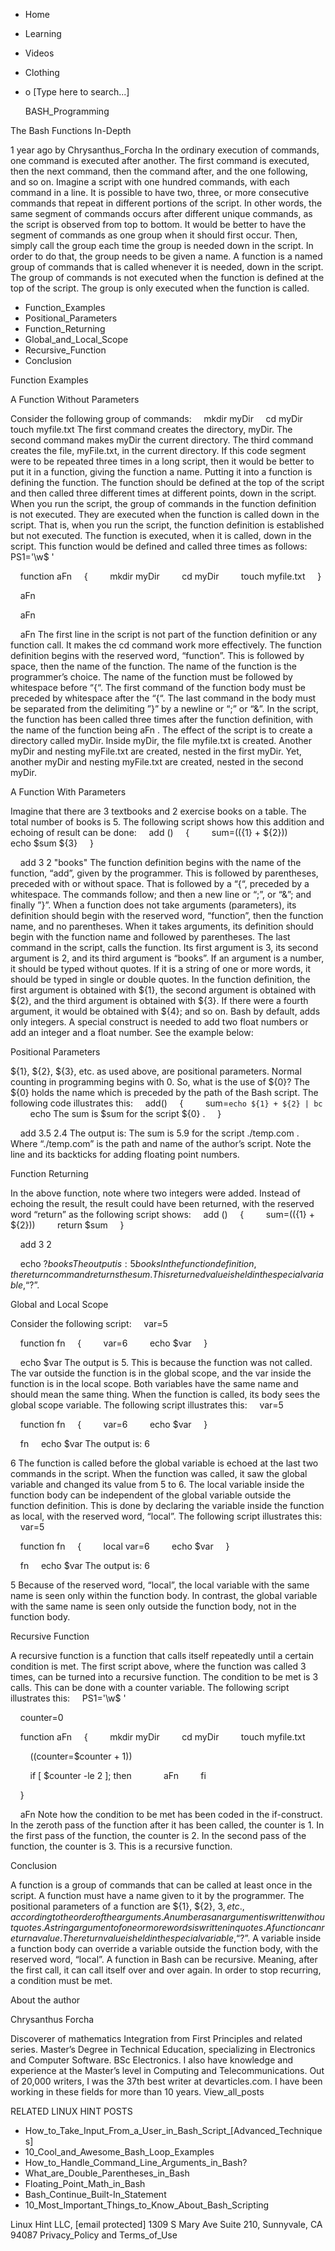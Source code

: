 





















































* Home
* Learning
* Videos
* Clothing
*
  o [Type here to search...]


   BASH_Programming


The Bash Functions In-Depth

1 year ago
by Chrysanthus_Forcha
In the ordinary execution of commands, one command is executed after another.
The first command is executed, then the next command, then the command after,
and the one following, and so on. Imagine a script with one hundred commands,
with each command in a line. It is possible to have two, three, or more
consecutive commands that repeat in different portions of the script. In other
words, the same segment of commands occurs after different unique commands, as
the script is observed from top to bottom.
It would be better to have the segment of commands as one group when it should
first occur. Then, simply call the group each time the group is needed down in
the script. In order to do that, the group needs to be given a name.
A function is a named group of commands that is called whenever it is needed,
down in the script. The group of commands is not executed when the function is
defined at the top of the script. The group is only executed when the function
is called.

* Function_Examples
* Positional_Parameters
* Function_Returning
* Global_and_Local_Scope
* Recursive_Function
* Conclusion


Function Examples


A Function Without Parameters

Consider the following group of commands:
    mkdir myDir
    cd myDir
    touch myfile.txt
The first command creates the directory, myDir. The second command makes myDir
the current directory. The third command creates the file, myFile.txt, in the
current directory. If this code segment were to be repeated three times in a
long script, then it would be better to put it in a function, giving the
function a name. Putting it into a function is defining the function. The
function should be defined at the top of the script and then called three
different times at different points, down in the script. When you run the
script, the group of commands in the function definition is not executed. They
are executed when the function is called down in the script. That is, when you
run the script, the function definition is established but not executed. The
function is executed, when it is called, down in the script.
This function would be defined and called three times as follows:
    PS1='\w\$ '

    function aFn
    {
        mkdir myDir
        cd myDir
        touch myfile.txt
    }

    aFn

    aFn

    aFn
The first line in the script is not part of the function definition or any
function call. It makes the cd command work more effectively. The function
definition begins with the reserved word, “function”. This is followed by
space, then the name of the function. The name of the function is the
programmer’s choice. The name of the function must be followed by whitespace
before “{“. The first command of the function body must be preceded by
whitespace after the “{“. The last command in the body must be separated from
the delimiting ”}” by a newline or “;” or “&”.
In the script, the function has been called three times after the function
definition, with the name of the function being aFn .
The effect of the script is to create a directory called myDir. Inside myDir,
the file myfile.txt is created. Another myDir and nesting myFile.txt are
created, nested in the first myDir. Yet, another myDir and nesting myFile.txt
are created, nested in the second myDir.

A Function With Parameters

Imagine that there are 3 textbooks and 2 exercise books on a table. The total
number of books is 5. The following script shows how this addition and echoing
of result can be done:
    add ()
    {
        sum=$((${1} + ${2}))
        echo $sum ${3}
    }

    add 3 2 "books"
The function definition begins with the name of the function, “add”, given by
the programmer. This is followed by parentheses, preceded with or without
space. That is followed by a “{“, preceded by a whitespace. The commands
follow; and then a new line or “;”, or “&”; and finally ”}”.
When a function does not take arguments (parameters), its definition should
begin with the reserved word, “function”, then the function name, and no
parentheses. When it takes arguments, its definition should begin with the
function name and followed by parentheses.
The last command in the script, calls the function. Its first argument is 3,
its second argument is 2, and its third argument is “books”. If an argument is
a number, it should be typed without quotes. If it is a string of one or more
words, it should be typed in single or double quotes.
In the function definition, the first argument is obtained with ${1}, the
second argument is obtained with ${2}, and the third argument is obtained with
${3}. If there were a fourth argument, it would be obtained with ${4}; and so
on.
Bash by default, adds only integers. A special construct is needed to add two
float numbers or add an integer and a float number. See the example below:

Positional Parameters

${1}, ${2}, ${3}, etc. as used above, are positional parameters. Normal
counting in programming begins with 0. So, what is the use of ${0}? The ${0}
holds the name which is preceded by the path of the Bash script. The following
code illustrates this:
    add()
    {
        sum=`echo ${1} + ${2} | bc`
        echo The sum is $sum for the script ${0} .
    }

    add 3.5 2.4
The output is:
The sum is 5.9 for the script ./temp.com .
Where “./temp.com” is the path and name of the author’s script. Note the line
and its backticks for adding floating point numbers.

Function Returning

In the above function, note where two integers were added. Instead of echoing
the result, the result could have been returned, with the reserved word
“return” as the following script shows:
    add ()
    {
        sum=$((${1} + ${2}))
        return $sum
    }

    add 3 2

    echo $? books
The output is:
5 books
In the function definition, the return command returns the sum. This returned
value is held in the special variable, “$?”.

Global and Local Scope

Consider the following script:
    var=5

    function fn
    {
        var=6
        echo $var
    }

    echo $var
The output is 5. This is because the function was not called. The var outside
the function is in the global scope, and the var inside the function is in the
local scope. Both variables have the same name and should mean the same thing.
When the function is called, its body sees the global scope variable. The
following script illustrates this:
    var=5

    function fn
    {
        var=6
        echo $var
    }

    fn
    echo $var
The output is:
6

6
The function is called before the global variable is echoed at the last two
commands in the script. When the function was called, it saw the global
variable and changed its value from 5 to 6.
The local variable inside the function body can be independent of the global
variable outside the function definition. This is done by declaring the
variable inside the function as local, with the reserved word, “local”. The
following script illustrates this:
    var=5

    function fn
    {
        local var=6
        echo $var
    }

    fn
    echo $var
The output is:
6

5
Because of the reserved word, “local”, the local variable with the same name is
seen only within the function body. In contrast, the global variable with the
same name is seen only outside the function body, not in the function body.

Recursive Function

A recursive function is a function that calls itself repeatedly until a certain
condition is met. The first script above, where the function was called 3
times, can be turned into a recursive function. The condition to be met is 3
calls. This can be done with a counter variable. The following script
illustrates this:
    PS1='\w\$ '

    counter=0

    function aFn
    {
        mkdir myDir
        cd myDir
        touch myfile.txt

        ((counter=$counter + 1))

        if [ $counter -le 2 ]; then
            aFn
        fi

    }

    aFn
Note how the condition to be met has been coded in the if-construct. In the
zeroth pass of the function after it has been called, the counter is 1. In the
first pass of the function, the counter is 2. In the second pass of the
function, the counter is 3. This is a recursive function.

Conclusion

A function is a group of commands that can be called at least once in the
script. A function must have a name given to it by the programmer. The
positional parameters of a function are ${1}, ${2}, ${3}, etc., according to
the order of the arguments. A number as an argument is written without quotes.
A string argument of one or more words is written in quotes. A function can
return a value. The return value is held in the special variable, “$?”. A
variable inside a function body can override a variable outside the function
body, with the reserved word, “local”. A function in Bash can be recursive.
Meaning, after the first call, it can call itself over and over again. In order
to stop recurring, a condition must be met.


About the author


Chrysanthus Forcha

Discoverer of mathematics Integration from First Principles and related series.
Master’s Degree in Technical Education, specializing in Electronics and
Computer Software. BSc Electronics. I also have knowledge and experience at the
Master’s level in Computing and Telecommunications. Out of 20,000 writers, I
was the 37th best writer at devarticles.com. I have been working in these
fields for more than 10 years.
View_all_posts

RELATED LINUX HINT POSTS


* How_to_Take_Input_From_a_User_in_Bash_Script_[Advanced_Techniques]
* 10_Cool_and_Awesome_Bash_Loop_Examples
* How_to_Handle_Command_Line_Arguments_in_Bash?
* What_are_Double_Parentheses_in_Bash
* Floating_Point_Math_in_Bash
* Bash_Continue_Built-In_Statement
* 10_Most_Important_Things_to_Know_About_Bash_Scripting

Linux Hint LLC, [email protected]
1309 S Mary Ave Suite 210, Sunnyvale, CA 94087
 Privacy_Policy and Terms_of_Use
